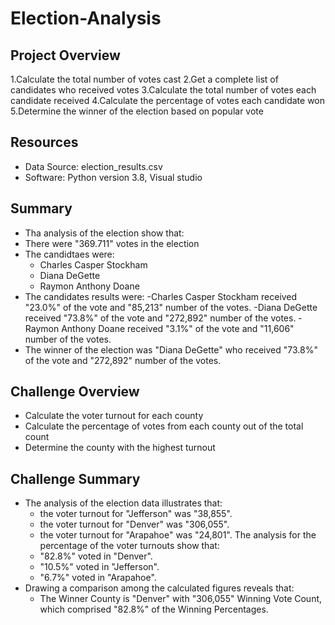 # Election-Analysis
## Project Overview
1.Calculate the total number of votes cast
2.Get a complete list of candidates who received votes
3.Calculate the total number of votes each candidate received
4.Calculate the percentage of votes each candidate won
5.Determine the winner of the election based on popular vote

## Resources
- Data Source: election_results.csv
- Software: Python version 3.8, Visual studio
## Summary
- Tha analysis of the election show that:
- There were "369.711" votes in the election
- The candidtaes were:
     - Charles Casper Stockham
     - Diana DeGette
     - Raymon Anthony Doane
- The candidates results were:
     -Charles Casper Stockham received "23.0%" of the vote and "85,213" number of the votes.
     -Diana DeGette received "73.8%" of the vote and "272,892" number of the votes.
     -Raymon Anthony Doane received "3.1%" of the vote and "11,606" number of the votes.
- The winner of the election was "Diana DeGette" who received "73.8%" of the vote and "272,892" number of the votes.
## Challenge Overview
- Calculate the voter turnout for each county
- Calculate the percentage of votes from each county out of the total count
- Determine the county with the highest turnout
## Challenge Summary
- The analysis of the election data illustrates that:
     - the voter turnout for "Jefferson" was "38,855".
     - the voter turnout for "Denver" was "306,055".
     -  the voter turnout for "Arapahoe" was "24,801".
The analysis for the percentage of the voter turnouts show that:
     - "82.8%" voted in "Denver".
     - "10.5%" voted in "Jefferson".
     - "6.7%" voted in "Arapahoe".
- Drawing a comparison among the calculated figures reveals that:
     - The Winner County is "Denver" with "306,055" Winning Vote Count, which comprised "82.8%" of the Winning Percentages.  

 
    

